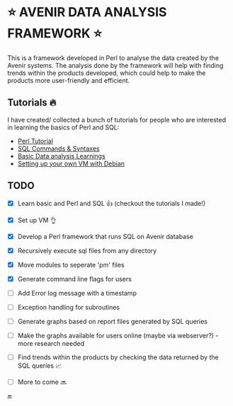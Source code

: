 # :star: AVENIR DATA ANALYSIS FRAMEWORK :star:

This is a framework developed in Perl to analyse the data created by the Avenir systems.
The analysis done by the framework will help with finding trends within the products developed, which could help to make the products more user-friendly and efficient.


## Tutorials :fire:
I have created/ collected a bunch of tutorials for people who are interested in learning the basics of Perl and SQL:
- [Perl Tutorial](https://docs.google.com/document/d/1bNFFfjsETlyoEkuLKitfPgXdV1aEqofiEnF1ijPwOAE/edit?usp=sharing)
- [SQL Commands & Syntaxes](https://docs.google.com/document/d/1bNFFfjsETlyoEkuLKitfPgXdV1aEqofiEnF1ijPwOAE/edit?usp=sharing)
- [Basic Data analysis Learnings](https://docs.google.com/document/d/1bNFFfjsETlyoEkuLKitfPgXdV1aEqofiEnF1ijPwOAE/edit?usp=sharing)
- [Setting up your own VM with Debian](https://docs.google.com/document/d/1aG2zR7-DXHVrzmdwIfC5Wf8aUYDE4gfHEJEX2p3mnqE/edit?usp=sharing)


## TODO
- [x] Learn basic and Perl and SQL :+1: (checkout the tutorials I made!)
- [x] Set up VM :ok_hand:
- [x] Develop a Perl framework that runs SQL on Avenir database
- [x] Recursively execute sql files from any directory
- [x] Move modules to seperate 'pm' files
- [x] Generate command line flags for users
- [ ] Add Error log message with a timestamp
- [ ] Exception handling for subroutines
- [ ] Generate graphs based on report files generated by SQL queries
- [ ] Make the graphs available for users online (maybe via webserver?) - more research needed
- [ ] Find trends within the products by checking the data returned by the SQL queries :chart_with_upwards_trend:
- [ ] More to come :soon:


:end:
